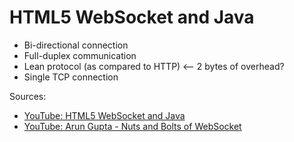 # HTML5 WebSocket and Java
* Bi-directional connection 
* Full-duplex communication
* Lean protocol (as compared to HTTP) <-- 2 bytes of overhead?
* Single TCP connection

Sources:
* [YouTube: HTML5 WebSocket and Java](https://www.youtube.com/watch?v=8QBdUcFqRkU)
* [YouTube: Arun Gupta - Nuts and Bolts of WebSocket](https://www.youtube.com/watch?v=qAFcu5OXyGs)
